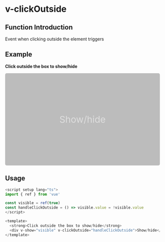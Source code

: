 # v-clickOutside

## Function Introduction

Event when clicking outside the element triggers

## Example

<script setup>
import { ref } from 'vue'

const visible = ref(true)
const handleClickOutside = () => visible.value = !visible.value
</script>

<strong>Click outside the box to show/hide</strong>
<div style="height:300px;">
  <div v-show="visible" style="height:300px;background:rgba(125,125,125,.5);margin-bottom:10px;display:flex;justify-content:center;align-items:center;border-radius:5px;color: rgba(255,255,255,.5);font-size:30px;" v-clickOutside="handleClickOutside">Show/hide</div>
</div>

## Usage

```typescript {10}
<script setup lang="ts">
import { ref } from 'vue'

const visible = ref(true)
const handleClickOutside = () => visible.value = !visible.value
</script>

<template>
  <strong>Click outside the box to show/hide</strong>
  <div v-show="visible" v-clickOutside="handleClickOutside">Show/hide</div>
</template>
```

